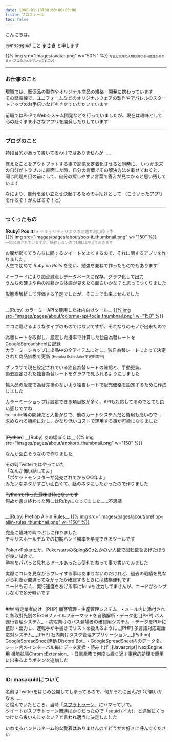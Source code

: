 ```yaml
---
date: 1988-01-18T00:00:00+09:00
title: プロフィール
toc: false
---
```


こんにちは。

_@masaquid_ こと __まさき__ と申します  

{{% img src="images/avatar.png" w="50%" %}}
<span style="font-size: 0.6rem">写真と実際の人物は異なる可能性があります (プロのカメラマンってすごい)</span>

* * *
### お仕事のこと
現職では、販促品の製作やオリジナル商品の規格・開発に携わっています  
その延長線で、ユニフォームなどのオリジナルウェアの製作やアパレルのスタートアップのお手伝いなどをさせていただいています

前職ではPHPでWebシステム開発などを行っていましたが、現在は趣味として心の赴くまま小さなアプリを開発したりしています

* * *
### ブログのこと

特段目的があって書いてるわけではありませんが……

覚えたことをアウトプットする事で記憶を定着化させると同時に、
いつか未来の自分がトラブルに直面した時、自分の言葉でその解決方法を載せておくと、
同じ問題を目の前にして、自分の探しやすい言葉で答えが見つかると思い残しています

なにより、自分を奮い立たせ決起するための手助けとして （こういったアプリを作るぞ！がんばるぞ！と） 

* * *
### つくったもの
__[Ruby] Poo It!__ <span style="font-size: 0.8rem; color: gray;">※ セキュリティリスクの問題で利用停止中</span>  
<a href="/images/pages/about/poo-it_thumbnail.png" target="_blank">{{% img src="images/pages/about/poo-it_thumbnail.png" w="150" %}} </a>  
<small style="color:gray">一応公開されていますが、動作しないのでURLは控えておきます</small>

お腹が弱くてうんちに関するツイートをよくするので、それに関するアプリを作りました。  
人生で初めて _Ruby on Rails_ を使い、勉強を兼ねて作ったものでもあります  

キーワードにより加点減点しデータベースに保存。グラフ化して出力  
うんちの硬さや色の推移から体調が見えたら面白いかな？と思ってつくりました

形態素解析して評価する予定でしたが、そこまで出来ませんでした

<br>
__[Ruby] カラーミーAPIを使用した社内向けツール__
<a href="/images/pages/about/colorme-api-tools_thumbnail.png" target="_blank">{{% img src="images/pages/about/colorme-api-tools_thumbnail.png" w="150" %}} </a>  

ココに載せるようなタイプのものではないですが、それなりのモノが出来たので 

為替レートを取得し、設定した掛率で計算した独自為替レートをGoogleSpreadsheetに記録  
カラーミーショップに出品中の全アイテムに対し、独自為替レートによって決定された商品価格で更新
<small>(Heroku Schedulerで定期実行)</small>  

ブラウザで現在設定されている独自為替レートの確認と、手動更新。  
過去設定された独自為替レートをグラフで見られるようにしました

輸入品の販売で為替差損のないよう独自レートで販売価格を設定するために作成しました 

カラーミーショップは設定できる項目数が多く、APIも対応してるのでとても良い感じですね  
ec-cube等の開発だと大掛かりで、他のカートシステムだと費用も高いので…  
求められる機能に対し、かなり低いコストで運用する事が可能になりました


<br>
[<s>Python</s>] __[Ruby] あの頃ぼくは__
{{% img src="images/pages/about/anokoro_thumbnail.png" w="150" %}}

なんか面白そうなので作りました 

その時Twitterではやっていた  
「なんか怖い話してよ」  
「ポケットモンスターが発売されてから○○年よ」  
みたいなネタがすごい面白くて、話のネタにしたかったので作りました

<s>Pythonで作った意味は特にないです</s>  
何故か書き終わった時にはRubyになってました……不思議


<br>
__[Ruby] <a href="https://preflop-allin-rules.herokuapp.com">Preflop All-in Rules</a>__
<a href="/images/pages/about/preflop-allin-rules_thumbnail.png" target="_blank">{{% img src="images/pages/about/preflop-allin-rules_thumbnail.png" w="150" %}} </a>  

完全に趣味で暇つぶしに作りました  
テキサスホールデムでの初期ハンド勝率を早見できるツールです

Poker×Pokerとか、PokerstarsのSping&Goとかの少人数で回転数をあげたほうが良い試合で、  
勝率をパパっと見れるツールあったら便利だねって事で書いてみました

実際にコレを見ながらプレイする事はあまりないのだけれど、過去の戦績を見ながら判断が間違ってなかったか確認するときには結構便利です  
コードも汚く、実行速度をあげる事に1mmも注力してませんが、コードがシンプルなんで多分軽いです

<br>
### 特定業者向け
_[PHP] 顧客管理・生産管理システム_  
・メール内に添付された各取引先別のExcelファイルフォーマットを自動解析・データ化  
_[PHP] バス運行管理システム_   
・病院向けのバス登場者の確認用システム  
・データをPDFに整形・出力し、運転手が手書きでリストを扱えるように   
_[PHP] 多言語対応電話応対システム_  
_[PHP] 社内向けタスク管理アプリケーション_  
_[Python] GoogleSpreadSheet連動 Discord Bot_  
・GoogleSpreadSheet内のデータを、シート内のインターバル毎にデータ変換・読み上げ  
_[Javascript] NextEngine用 機能拡張ChromeExtension_  
・日業業務で何度も繰り返す事務的処理を簡単に出来るようボタンを追加した

* * *
### ID: masaquidについて

名前はTwitterをはじめ公開してしまってるので、何かそれに因んだIDが無いかなぁ……  
と悩んでいたところ、当時「[スプラトゥーン](https://www.nintendo.co.jp/wiiu/agmj/index.html)」にハマっていて。  
ツイートがスプラトゥーン関連ばかりだったので「squid (イカ)」と適当にくっつけたら良いんじゃない？と言われ適当に決定しました

いわゆるハンドルネーム的な愛着はありませんのでどうかお好きに呼んでください